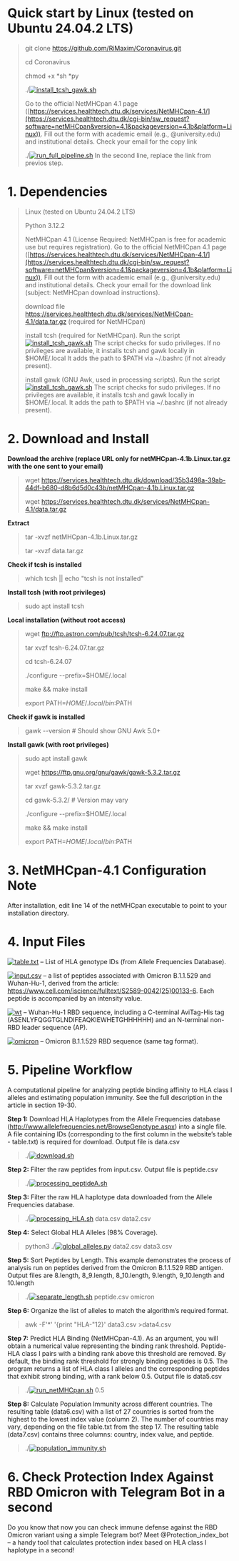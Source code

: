 # Quick start by Linux (tested on Ubuntu 24.04.2 LTS)

>git clone https://github.com/RiMaxim/Coronavirus.git
>
>cd Coronavirus
>
>chmod +x *sh *py
>
>./[![install_tcsh_gawk.sh](https://img.shields.io/badge/install_tcsh_gawk.sh-red)](https://github.com/RiMaxim/Coronavirus/blob/main/install_tcsh_gawk.sh) 
>
> Go to the official NetMHCpan 4.1 page ([https://services.healthtech.dtu.dk/services/NetMHCpan-4.1/](https://services.healthtech.dtu.dk/cgi-bin/sw_request?software=netMHCpan&version=4.1&packageversion=4.1b&platform=Linux)). Fill out the form with academic email (e.g., @university.edu) and institutional details. Check your email for the copy link
>
>./[![run_full_pipeline.sh](https://img.shields.io/badge/run_full_pipeline.sh-red)](https://github.com/RiMaxim/Coronavirus/blob/main/run_full_pipeline.sh) In the second line, replace the link from previos step.


# 1. Dependencies

>Linux (tested on Ubuntu 24.04.2 LTS)
>
>Python 3.12.2
>
>NetMHCpan 4.1 (License Required: NetMHCpan is free for academic use but requires registration). Go to the official NetMHCpan 4.1 page ([https://services.healthtech.dtu.dk/services/NetMHCpan-4.1/](https://services.healthtech.dtu.dk/cgi-bin/sw_request?software=netMHCpan&version=4.1&packageversion=4.1b&platform=Linux)). Fill out the form with academic email (e.g., @university.edu) and institutional details. Check your email for the download link (subject: NetMHCpan download instructions).
>
>download file https://services.healthtech.dtu.dk/services/NetMHCpan-4.1/data.tar.gz (required for NetMHCpan)
>
>install tcsh (required for NetMHCpan). Run the script  [![install_tcsh_gawk.sh](https://img.shields.io/badge/install_tcsh_gawk.sh-red)](https://github.com/RiMaxim/Coronavirus/blob/main/install_tcsh_gawk.sh) The script checks for sudo privileges. If no privileges are available, it installs tcsh and gawk locally in $HOME/.local It adds the path to $PATH via ~/.bashrc (if not already present).
>
>install gawk (GNU Awk, used in processing scripts). Run the script  [![install_tcsh_gawk.sh](https://img.shields.io/badge/install_tcsh_gawk.sh-red)](https://github.com/RiMaxim/Coronavirus/blob/main/install_tcsh_gawk.sh) The script checks for sudo privileges. If no privileges are available, it installs tcsh and gawk locally in $HOME/.local. It adds the path to $PATH via ~/.bashrc (if not already present).



# 2. Download and Install

**Download the archive (replace URL only for netMHCpan-4.1b.Linux.tar.gz with the one sent to your email)**
>wget https://services.healthtech.dtu.dk/download/35b3498a-39ab-44df-b680-d8b6d5d0c43b/netMHCpan-4.1b.Linux.tar.gz
>
>wget https://services.healthtech.dtu.dk/services/NetMHCpan-4.1/data.tar.gz

**Extract**
>tar -xvzf netMHCpan-4.1b.Linux.tar.gz
>
>tar -xvzf data.tar.gz

**Check if tcsh is installed**
>which tcsh || echo "tcsh is not installed"

**Install tcsh (with root privileges)**
>sudo apt install tcsh

**Local installation (without root access)**
>wget ftp://ftp.astron.com/pub/tcsh/tcsh-6.24.07.tar.gz
>
>tar xvzf tcsh-6.24.07.tar.gz
>
>cd tcsh-6.24.07
>
>./configure --prefix=$HOME/.local
>
>make && make install
>
>export PATH=$HOME/.local/bin:$PATH

**Check if gawk is installed**
>gawk --version  # Should show GNU Awk 5.0+

**Install gawk (with root privileges)**
>sudo apt install gawk
>
>wget https://ftp.gnu.org/gnu/gawk/gawk-5.3.2.tar.gz
>
>tar xvzf gawk-5.3.2.tar.gz
>
>cd gawk-5.3.2/  # Version may vary
>
>./configure --prefix=$HOME/.local
>
>make && make install
>
>export PATH=$HOME/.local/bin:$PATH



# 3. NetMHCpan-4.1 Configuration Note

After installation, edit line 14 of the netMHCpan executable to point to your installation directory.



# 4. Input Files

 [![table.txt](https://img.shields.io/badge/table.txt-green)](https://github.com/RiMaxim/Coronavirus/blob/main/table.txt) – List of HLA genotype IDs (from Allele Frequencies Database).

 [![input.csv](https://img.shields.io/badge/input.csv-green)](https://github.com/RiMaxim/Coronavirus/blob/main/input.csv) – a list of peptides associated with Omicron B.1.1.529 and Wuhan-Hu-1, derived from the article: https://www.cell.com/iscience/fulltext/S2589-0042(25)00133-6. Each peptide is accompanied by an intensity value.

 [![wt](https://img.shields.io/badge/wt-green)](https://github.com/RiMaxim/Coronavirus/blob/main/wt) – Wuhan-Hu-1 RBD sequence, including a C-terminal AviTag-His tag (ASENLYFQGGTGLNDIFEAQKIEWHETGHHHHHH) and an N-terminal non-RBD leader sequence (AP).

 [![omicron](https://img.shields.io/badge/omicron-green)](https://github.com/RiMaxim/Coronavirus/blob/main/omicron) – Omicron B.1.1.529 RBD sequence (same tag format).



# 5. Pipeline Workflow
A computational pipeline for analyzing peptide binding affinity to HLA class I alleles and estimating population immunity. See the full description in the article in section 19-30.

**Step 1:** Download HLA Haplotypes from the Allele Frequencies database (http://www.allelefrequencies.net/BrowseGenotype.aspx) into a single file. A file containing IDs (corresponding to the first column in the website’s table - table.txt) is required for download. Output file is data.csv

>./[![download.sh](https://img.shields.io/badge/download.sh-red)](https://github.com/RiMaxim/Coronavirus/blob/main/download.sh)

**Step 2:** Filter the raw peptides from input.csv. Output file is peptide.csv

>./[![processing_peptideA.sh](https://img.shields.io/badge/processing_peptideA.sh-red)](https://github.com/RiMaxim/Coronavirus/blob/main/processing_peptideA.sh)

**Step 3:** Filter the raw HLA haplotype data downloaded from the Allele Frequencies database.

>./[![processing_HLA.sh](https://img.shields.io/badge/processing_HLA.sh-red)](https://github.com/RiMaxim/Coronavirus/blob/main/processing_HLA.sh) data.csv data2.csv

**Step 4:** Select Global HLA Alleles (98% Coverage).

>python3 ./[![global_alleles.py](https://img.shields.io/badge/global_alleles.py-red)](https://github.com/RiMaxim/Coronavirus/blob/main/iglobal_alleles.py) data2.csv data3.csv

**Step 5:** Sort Peptides by Length. This example demonstrates the process of analysis run on peptides derived from the Omicron B.1.1.529 RBD antigen. Output files are 8.length, 8_9.length, 8_10.length, 9.length, 9_10.length and 10.length

>./[![separate_length.sh](https://img.shields.io/badge/separate_length.sh-red)](https://github.com/RiMaxim/Coronavirus/blob/main/separate_length.sh) peptide.csv omicron

**Step 6:** Organize the list of alleles to match the algorithm’s required format.
>awk -F'*' '{print "HLA-"$1$2}' data3.csv >data4.csv

**Step 7:** Predict HLA Binding (NetMHCpan-4.1). As an argument, you will obtain a numerical value representing the binding rank threshold. Peptide-HLA class I pairs with a binding rank above this threshold are removed. By default, the binding rank threshold for strongly binding peptides is 0.5. The program returns a list of HLA class I alleles and the corresponding peptides that exhibit strong binding, with a rank below 0.5. Output file is data5.csv 

>./[![run_netMHCpan.sh](https://img.shields.io/badge/run_netMHCpan.sh-red)](https://github.com/RiMaxim/Coronavirus/blob/main/run_netMHCpan.sh) 0.5

**Step 8:** Calculate Population Immunity across different countries. The resulting table (data6.csv) with a list of 27 countries is sorted from the highest to the lowest index value (column 2). The number of countries may vary, depending on the file table.txt from the step 17. The resulting table (data7.csv) contains three columns: country, index value, and peptide.

>./[![population_immunity.sh](https://img.shields.io/badge/population_immunity.sh-red)](https://github.com/RiMaxim/Coronavirus/blob/main/population_immunity.sh)


# 6. Check Protection Index Against RBD Omicron with Telegram Bot in a second

Do you know that now you can check immune defense against the RBD Omicron variant using a simple Telegram bot? Meet @Protection_index_bot – a handy tool that calculates protection index based on HLA class I haplotype in a second!
